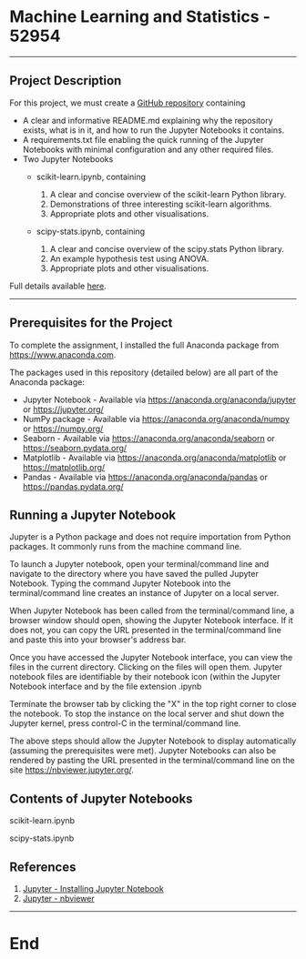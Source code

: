 # Machine Learning and Statistics - 52954
***

## Project Description
For this project, we must create a [GitHub repository](https://github.com/SharonNicG/52954-Machine-Learning-and-Statistics) containing 
- A clear and informative README.md explaining why the repository exists, what is in it, and how to run the Jupyter Notebooks it contains.
- A requirements.txt file enabling the quick running of the Jupyter Notebooks with minimal configuration and any other required files.
- Two Jupyter Notebooks
  - scikit-learn.ipynb, containing
    1. A clear and concise overview of the scikit-learn Python library.
    2. Demonstrations of three interesting scikit-learn algorithms. 
    3. Appropriate plots and other visualisations.

  - scipy-stats.ipynb, containing
    1. A clear and concise overview of the scipy.stats Python library.
    2. An example hypothesis test using ANOVA. 
    3. Appropriate plots and other visualisations.

Full details available [here](assessment.pdf).

***
## Prerequisites for the Project
To complete the assignment, I installed the full Anaconda package from https://www.anaconda.com.

The packages used in this repository (detailed below) are all part of the Anaconda package:

- Jupyter Notebook - Available via https://anaconda.org/anaconda/jupyter or https://jupyter.org/
- NumPy package - Available via https://anaconda.org/anaconda/numpy or https://numpy.org/
- Seaborn - Available via https://anaconda.org/anaconda/seaborn or https://seaborn.pydata.org/
- Matplotlib - Available via https://anaconda.org/anaconda/matplotlib or https://matplotlib.org/
- Pandas - Available via https://anaconda.org/anaconda/pandas or https://pandas.pydata.org/

## Running a Jupyter Notebook
Jupyter is a Python package and does not require importation from Python packages. It commonly runs from the machine command line.

To launch a Jupyter notebook, open your terminal/command line and navigate to the directory where you have saved the pulled Jupyter Notebook. Typing the command Jupyter Notebook into the terminal/command line creates an instance of Jupyter on a local server.

When Jupyter Notebook has been called from the terminal/command line, a browser window should open, showing the Jupyter Notebook interface. If it does not, you can copy the URL presented in the terminal/command line and paste this into your browser's address bar.

Once you have accessed the Jupyter Notebook interface, you can view the files in the current directory. Clicking on the files will open them. Jupyter notebook files are identifiable by their notebook icon (within the Jupyter Notebook interface and by the file extension .ipynb

Terminate the browser tab by clicking the "X" in the top right corner to close the notebook. To stop the instance on the local server and shut down the Jupyter kernel, press control-C in the terminal/command line.

The above steps should allow the Jupyter Notebook to display automatically (assuming the prerequisites were met). Jupyter Notebooks can also be rendered by pasting the URL presented in the terminal/command line on the site https://nbviewer.jupyter.org/. 

## Contents of Jupyter Notebooks

scikit-learn.ipynb

scipy-stats.ipynb

## References
1. [Jupyter - Installing Jupyter Notebook](https://jupyter.readthedocs.io/en/latest/install.html)
2. [Jupyter - nbviewer](https://nbviewer.jupyter.org/)

***
# End